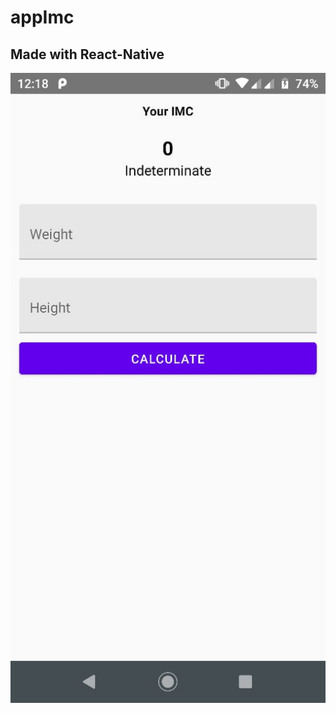 # appImc
## Made with React-Native


![banner](https://github.com/PauloTxJS/appImc/blob/main/img/banner.jpeg)
